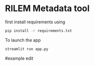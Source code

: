 RILEM Metadata tool 
===================
first install requirements using 

```bash
pip install -r requirements.txt
```

To launch the app 

```bash
streamlit run app.py
```

#example edit
